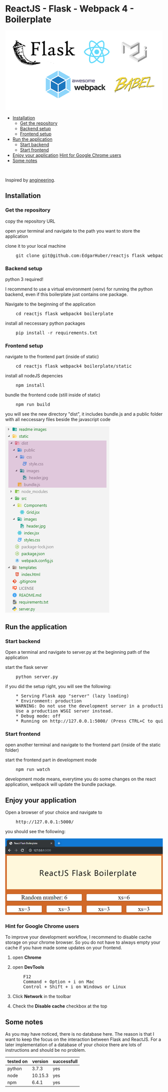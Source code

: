 # ReactJS - Flask - Webpack 4 - **Boilerplate**

![stack](https://raw.githubusercontent.com/EdgarHuber/reactjs_flask_webpack4_boilerplate/master/readme%20images/stack.png)

- [Installation](#Installation)
    - [Get the repository](#Get-the-repository)
    - [Backend setup](#Backend-setup)
    - [Frontend setup](#Frontend-setup)
- [Run the application](#Start-the-application)
    - [Start backend](#Start-backend)
    - [Start frontend](#Start-frontend)
- [Enjoy your application](#Enjoy-your-application)
    [Hint for Google Chrome users](#Hint-for-Google-Chrome-users)
- [Some notes](#Some-notes)

<br>

Inspired by [angineering](https://github.com/angineering/FullStackTemplate).

## Installation

### Get the repository

copy the repository URL

open your terminal and navigate to the path you want to store the application

clone it to your local machine

<pre>
    git clone git@github.com:EdgarHuber/reactjs_flask_webpack4_boilerplate.git
</pre>


### Backend setup

python 3 required!

I recommend to use a virtual environment (venv) for running the python backend, even if this boilerplate just contains one package.

Navigate to the beginning of the application

<pre>
    cd reactjs_flask_webpack4_boilerplate
</pre>


install all neccessary python packages

<pre>
    pip install -r requirements.txt
</pre>

### Frontend setup

navigate to the frontend part (inside of static)

<pre>
    cd reactjs_flask_webpack4_boilerplate/static
</pre>


install all nodeJS depencies

<pre>
    npm install
</pre>

bundle the frontend code (still inside of static)

<pre>
    npm run build
</pre>

you will see the new directory "dist", it includes bundle.js and a public folder with all neccessary files beside the javascript code

![file_strucutre](https://raw.githubusercontent.com/EdgarHuber/reactjs_flask_webpack4_boilerplate/master/readme%20images/file_structure.png)

## Run the application

### Start backend

Open a terminal and navigate to server.py at the beginning path of the application

start the flask server

<pre>
    python server.py
</pre>

if you did the setup right, you will see the following:

<pre>
    * Serving Flask app "server" (lazy loading)
 	* Environment: production
   	WARNING: Do not use the development server in a production environment.
  	Use a production WSGI server instead.
 	* Debug mode: off
 	* Running on http://127.0.0.1:5000/ (Press CTRL+C to quit)
</pre>

### Start frontend

open another terminal and navigate to the frontend part (inside of the static folder)

start the frontend part in development mode

<pre>
    npm run watch
</pre>

development mode means, everytime you do some changes on the react application, webpack will update the bundle package.

## Enjoy your application

Open a browser of your choice and navigate to

<pre>
    http://127.0.0.1:5000/
</pre>

you should see the following:

![webapp_screenshot](https://raw.githubusercontent.com/EdgarHuber/reactjs_flask_webpack4_boilerplate/master/readme%20images/webapp_screenshot.PNG)

### Hint for Google Chrome users

To improve your development workflow, I recommend to disable cache storage on your chrome browser. So you do not have to always empty your cache if you have made some updates on your frontend.

1. open **Chrome**

2. open **DevTools**

   <pre>
       F12
       Command + Option + i on Mac
       Control + Shift + i on Windows or Linux
   </pre>

3. Click **Network** in the toolbar
4. Check the **Disable cache** checkbox at the top

## Some notes

As you may have noticed, there is no database here. The reason is that I want to keep the focus on the interaction between Flask and ReactJS. For a later implementation of a database of your choice there are lots of instructions and should be no problem.



| tested on | version | successfull |
| --------- | ------- | ----------- |
| python    | 3.7.3   | yes         |
| node      | 10.15.3 | yes         |
| npm       | 6.4.1   | yes         |
